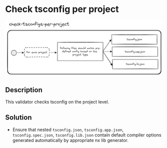 # Check tsconfig per project
![check-tsconfig-per-project.png](../../../../docs/images/check-tsconfig-per-project.png)

## Description
This validator checks tsconfig on the project level.

## Solution
* Ensure that nested `tsconfig.json`, `tsconfig.app.json`, `tsconfig.spec.json`, `tsconfig.lib.json` contain default compiler options generated automatically by appropriate nx lib generator.
